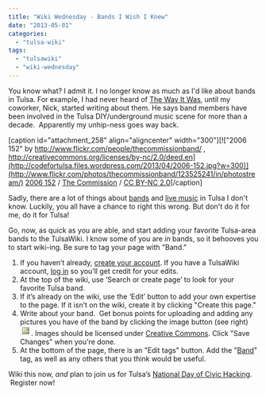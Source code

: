```yaml
---
title: "Wiki Wednesday - Bands I Wish I Knew"
date: "2013-05-01"
categories: 
  - "tulsa-wiki"
tags: 
  - "tulsawiki"
  - "wiki-wednesday"
---
```


You know what? I admit it. I no longer know as much as I'd like about bands in Tulsa. For example, I had never heard of [The Way It Was](http://www.tulsawiki.org/The_Way_It_Was "The Way It Was"), until my coworker, Nick, started writing about them. He says band members have been involved in the Tulsa DIY/underground music scene for more than a decade.  Apparently my unhip-ness goes way back.

\[caption id="attachment\_258" align="aligncenter" width="300"\][!["2006 152" by http://www.flickr.com/people/thecommissionband/ , http://creativecommons.org/licenses/by-nc/2.0/deed.en](http://codefortulsa.files.wordpress.com/2013/04/2006-152.jpg?w=300)](http://www.flickr.com/photos/thecommissionband/123525241/in/photostream/) [2006 152](//www.flickr.com/photos/thecommissionband/123525241/in/photostream/) / [The Commission](http://www.flickr.com/people/thecommissionband/) / [CC BY-NC 2.0](http://creativecommons.org/licenses/by-nc/2.0/deed.en)\[/caption\]

Sadly, there are a lot of things about [bands](http://www.tulsawiki.org/tags/band "TulsaWiki Band Tag") and [live music](http://www.tulsawiki.org/tags/livemusic "TulsaWiki Live Music") in Tulsa I don't know. Luckily, you all have a chance to right this wrong. But don't do it for me, do it for Tulsa!

Go, now, as quick as you are able, and start adding your favorite Tulsa-area bands to the TulsaWiki. I know some of you are _in_ bands, so it behooves you to start wiki-ing. Be sure to tag your page with "Band."

1. If you haven’t already, [create your account](http://www.tulsawiki.org/Users/register/ "Create a TulsaWiki account"). If you have a TulsaWiki account, [log in](http://www.tulsawiki.org/Users/login/ "TulsaWiki login") so you’ll get credit for your edits.
2. At the top of the wiki, use ‘Search or create page’ to look for your favorite Tulsa band.
3. If it’s already on the wiki, use the ‘Edit’ button to add your own expertise to the page. If it isn’t on the wiki, create it by clicking "Create this page."
4. Write about your band.  Get bonus points for uploading and adding any pictures you have of the band by clicking the image button (see right) [![wikiimage](images/wikiimage1.png)](http://codefortulsa.files.wordpress.com/2013/04/wikiimage1.png). Images should be licensed under [Creative Commons](http://creativecommons.org/licenses/by/3.0/ "Creative Commons"). Click "Save Changes" when you're done.
5. At the bottom of the page, there is an "Edit tags" button. Add the "[Band](http://www.tulsawiki.org/tags/band "TulsaWiki band tag")" tag, as well as any others that you think would be useful.

Wiki this now, _and_ plan to join us for Tulsa’s [National Day of Civic Hacking](https://ndochtulsa.eventbrite.com/ "NDOCH  registration").  Register now!
